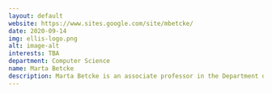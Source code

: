 ```yaml
---
layout: default
website: https://www.sites.google.com/site/mbetcke/
date: 2020-09-14
img: ellis-logo.png
alt: image-alt
interests: TBA
department: Computer Science
name: Marta Betcke
description: Marta Betcke is an associate professor in the Department of Computer Science at the University College London. She is also a member of Centre for Inverse Problems and Centre for Medical Image Computing. Between 2010 and 2013, she held an EPSRC Postdoctoral Research Fellowship "Image Reconstruction&#58 the Sparse Way" at UCL to investigate the implications of sparsity on image acquisition and reconstruction in different modalities. Before coming to UCL in the end of 2009, she was a PDRA in the School of Mathematics at the University of Manchester working on novel X-ray CT scanners for airport baggage screening. Hey interest is in broad areas of Inverse Problems, Numerical Analysis and Scientific Computing. In particular in numerical solution of inverse problems, tomographic image reconstruction, compressed sensing, sparsity and compression, applied harmonic analysis and machine learning. She enjoys working on novel imaging technologies and their applications with focus on experimental design and reconstruction problem. 
---
```

